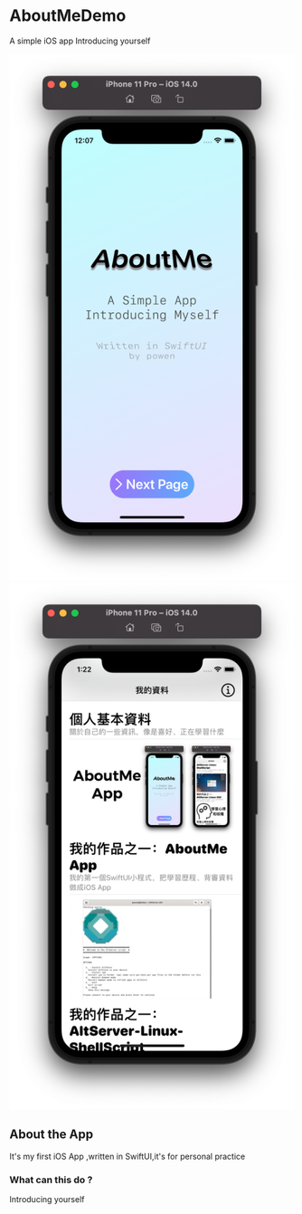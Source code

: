 # AboutMeDemo
 A simple iOS app Introducing yourself

![photo][0] ![photo][1] 



## About the App 

It's my first iOS App ,written in SwiftUI,it's for personal practice

### What can this do ?

Introducing yourself

[0]:https://github.com/powenn/AboutMeDemo/blob/main/photos/01.png
[1]:https://github.com/powenn/AboutMeDemo/blob/main/photos/02.png

